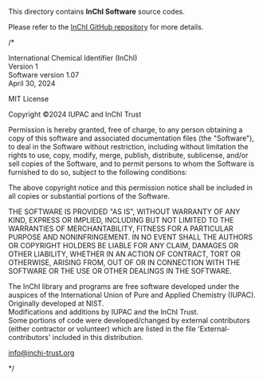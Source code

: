 This directory contains **InChI Software** source codes.

Please refer to the [InChI GitHub repository](https://github.com/IUPAC-InChI/InChI) for more details.

/*
<p>
International Chemical Identifier (InChI)<br />
Version 1<br />
Software version 1.07<br />
April 30, 2024<br />
</p>

<p>MIT License</p>

<p>Copyright &copy;2024 IUPAC and InChI Trust</p>

<p>Permission is hereby granted, free of charge, to any person obtaining a copy
of this software and associated documentation files (the "Software"), to deal
in the Software without restriction, including without limitation the rights
to use, copy, modify, merge, publish, distribute, sublicense, and/or sell
copies of the Software, and to permit persons to whom the Software is
furnished to do so, subject to the following conditions:</p>

<p>The above copyright notice and this permission notice shall be included in all
copies or substantial portions of the Software.</p>

<p>THE SOFTWARE IS PROVIDED "AS IS", WITHOUT WARRANTY OF ANY KIND, EXPRESS OR
IMPLIED, INCLUDING BUT NOT LIMITED TO THE WARRANTIES OF MERCHANTABILITY,
FITNESS FOR A PARTICULAR PURPOSE AND NONINFRINGEMENT. IN NO EVENT SHALL THE
AUTHORS OR COPYRIGHT HOLDERS BE LIABLE FOR ANY CLAIM, DAMAGES OR OTHER
LIABILITY, WHETHER IN AN ACTION OF CONTRACT, TORT OR OTHERWISE, ARISING FROM,
OUT OF OR IN CONNECTION WITH THE SOFTWARE OR THE USE OR OTHER DEALINGS IN THE
SOFTWARE.</p>

<p>The InChI library and programs are free software developed under the
auspices of the International Union of Pure and Applied Chemistry (IUPAC).
Originally developed at NIST.<br />
Modifications and additions by IUPAC and the InChI Trust.<br />
Some portions of code were developed/changed by external contributors
(either contractor or volunteer) which are listed in the file
'External-contributors' included in this distribution.</p>

<p><a href="mailto:info@inchi-trust.org">info@inchi-trust.org</a></p>
*/
